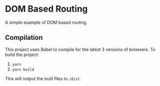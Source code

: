 # DOM Based Routing

A simple example of DOM based routing.

## Compilation

This project uses Babel to compile for the latest 3 versions of browsers. To build the project:

1. `yarn`
2. `yarn build`

This will output the built files to `/dist`.
